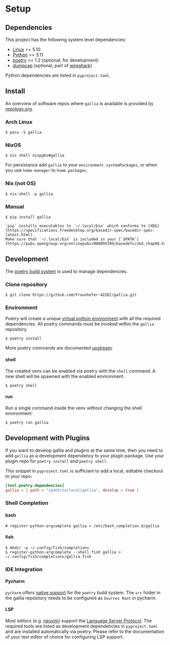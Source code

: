 <!--
SPDX-FileCopyrightText: AISEC Pentesting Team

SPDX-License-Identifier: CC0-1.0
-->

# Setup
## Dependencies

This project has the following system level dependencies:

* [Linux](https://kernel.org) >= 5.10
* [Python](https://python.org) >= 3.11
* [poetry](https://python-poetry.org) >= 1.2 (optional, for development)
* [dumpcap](https://www.wireshark.org/docs/man-pages/dumpcap.html) (optional, part of [wireshark](https://www.wireshark.org/))

Python dependencies are listed in `pyproject.toml`.

## Install

An overview of software repos where `gallia` is available is provided by [repology.org](https://repology.org/project/gallia/versions).

### Arch Linux 

``` shell-session
$ paru -S gallia
```

### NixOS

``` shell-session
$ nix shell nixpgks#gallia
```

For persistance add `gallia` to your `environment.systemPackages`, or when you use `home-manager` to `home.packages`.

### Nix (not OS)

``` shell-session
$ nix-shell -p gallia
```

### Manual

``` shell-session
$ pip install gallia
```

```{note}
`pip` installs executables to `~/.local/bin` which conforms to [XDG](https://specifications.freedesktop.org/basedir-spec/basedir-spec-latest.html).
Make sure that `~/.local/bin` is included in your [`$PATH`](https://pubs.opengroup.org/onlinepubs/000095399/basedefs/xbd_chap08.html#tag_08_03).
```

## Development

The [poetry build system](https://python-poetry.org/) is used to manage dependencies.

### Clone repository

```shell-session
$ git clone https://github.com/Fraunhofer-AISEC/gallia.git
```

### Environment 

Poetry will create a unique [virtual python environment](https://docs.python.org/3/library/venv.html) with all the required dependencies.
All poetry commands must be invoked within the `gallia` repository.

```shell-session
$ poetry install
```

More poetry commands are documented [upstream](https://python-poetry.org/docs/cli/).

#### shell

The created venv can be enabled via poetry with the `shell` command.
A new shell will be spawned with the enabled environment.

```shell-session
$ poetry shell
```

#### run

Run a single command inside the venv without changing the shell environment:

```shell-session
$ poetry run gallia
```

## Development with Plugins

If you want to develop gallia and plugins at the same time, then you need to add `gallia` as a development dependency to your plugin package.
Use your plugin repo for `poetry install`  and `poetry shell`.

This snippet in `pyproject.toml` is sufficiant to add a local, editable checkout to your repo:

``` toml
[tool.poetry.dependencies]
gallia = { path = "/path/to/local/gallia", develop = true }
```

### Shell Completion
#### bash

```shell-session
# register-python-argcomplete gallia > /etc/bash_completion.d/gallia
```

#### fish

```shell-session
$ mkdir -p ~/.config/fish/completions
$ register-python-argcomplete --shell fish gallia > ~/.config/fish/completions/gallia.fish
```

### IDE Integration
#### Pycharm

`pycharm` offers [native support](https://www.jetbrains.com/help/pycharm/poetry.html) for the `poetry` build system.
The `src` folder in the gallia repository needs to be configured as `Sources Root` in pycharm.

#### LSP

Most editors (e.g. [neovim](https://neovim.io/)) support the [Language Server Protocol](https://microsoft.github.io/language-server-protocol/).
The required tools are listed as development dependencies in `pyproject.toml` and are installed automatically via poetry.
Please refer to the documentation of your text editor of choice for configuring LSP support.
